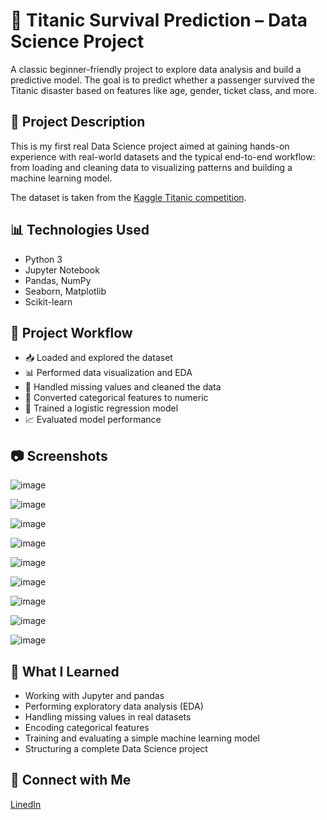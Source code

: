 # 🧠 Titanic Survival Prediction – Data Science Project

A classic beginner-friendly project to explore data analysis and build a predictive model. The goal is to predict whether a passenger survived the Titanic disaster based on features like age, gender, ticket class, and more.

## 📌 Project Description

This is my first real Data Science project aimed at gaining hands-on experience with real-world datasets and the typical end-to-end workflow: from loading and cleaning data to visualizing patterns and building a machine learning model.

The dataset is taken from the [Kaggle Titanic competition](https://www.kaggle.com/competitions/titanic).

## 📊 Technologies Used

- Python 3
- Jupyter Notebook
- Pandas, NumPy
- Seaborn, Matplotlib
- Scikit-learn

## 📁 Project Workflow

- 📥 Loaded and explored the dataset
- 📊 Performed data visualization and EDA
- 🧹 Handled missing values and cleaned the data
- 🔧 Converted categorical features to numeric
- 🤖 Trained a logistic regression model
- 📈 Evaluated model performance

## 📷 Screenshots

![image](https://github.com/user-attachments/assets/aa4a4e8f-893b-4d86-bf3f-eb8acb5ffd3c)

![image](https://github.com/user-attachments/assets/7b535991-81f1-48fe-b812-9cc8a2745db2)

![image](https://github.com/user-attachments/assets/eae2e411-7fce-41a6-82ba-a38c84b8e7c4)

![image](https://github.com/user-attachments/assets/d6bfbd67-657e-46fd-862c-450b79a66dee)

![image](https://github.com/user-attachments/assets/44a2080d-bdf3-4cd9-9050-79800107741b)

![image](https://github.com/user-attachments/assets/24af9eff-54fd-4ff2-af3a-7bf747ff7bbb)

![image](https://github.com/user-attachments/assets/643d681c-c931-4ef1-8c13-e76565b4617c)

![image](https://github.com/user-attachments/assets/bde1111f-42df-410c-bc54-46388c47ea08)

![image](https://github.com/user-attachments/assets/131f0337-947b-4d3e-95e8-39905746ace2)

## 🎯 What I Learned

- Working with Jupyter and pandas
- Performing exploratory data analysis (EDA)
- Handling missing values in real datasets
- Encoding categorical features
- Training and evaluating a simple machine learning model
- Structuring a complete Data Science project

## 🔗 Connect with Me
[LinedIn](https://www.linkedin.com/in/vlad-kuzmenok-11aabb32a/)
